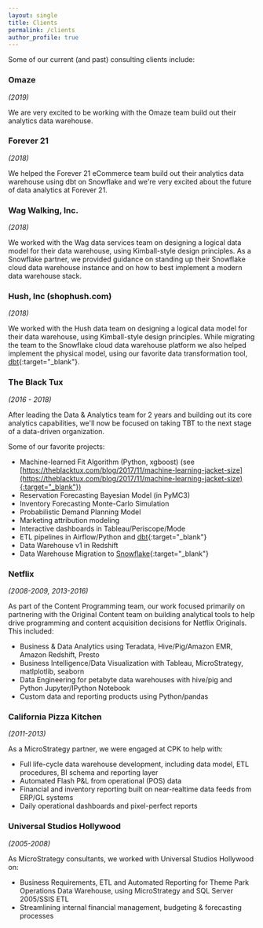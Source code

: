 ```yaml
---
layout: single
title: Clients
permalink: /clients
author_profile: true
---
```


Some of our current (and past) consulting clients include:

### Omaze
_(2019)_

We are very excited to be working with the Omaze team build out their analytics data warehouse.

### Forever 21
_(2018)_

We helped the Forever 21 eCommerce team build out their analytics data warehouse using dbt on Snowflake and we're very excited about the future of data analytics at Forever 21.

### Wag Walking, Inc.
_(2018)_

We worked with the Wag data services team on designing a logical data model for their data warehouse, using Kimball-style design principles. As a Snowflake partner, we provided guidance on standing up their Snowflake cloud data warehouse instance and on how to best implement a modern data warehouse stack.

### Hush, Inc (shophush.com)
_(2018)_

We worked with the Hush data team on designing a logical data model for their data warehouse, using Kimball-style design principles.
While migrating the team to the Snowflake cloud data warehouse  platform we also helped implement the physical model, using our favorite data transformation tool, [dbt](https://www.getdbt.com/){:target="_blank"}. 

### The Black Tux
_(2016 - 2018)_

After leading the Data & Analytics team for 2 years and building out its core analytics capabilities, we'll now be focused on taking TBT to the next stage of a data-driven organization.

Some of our favorite projects:
- Machine-learned Fit Algorithm (Python, xgboost)
(see [https://theblacktux.com/blog/2017/11/machine-learning-jacket-size](https://theblacktux.com/blog/2017/11/machine-learning-jacket-size){:target="_blank"})
- Reservation Forecasting Bayesian Model (in PyMC3)
- Inventory Forecasting Monte-Carlo Simulation
- Probabilistic Demand Planning Model
- Marketing attribution modeling
- Interactive dashboards in Tableau/Periscope/Mode
- ETL pipelines in Airflow/Python and [dbt](https://www.getdbt.com){:target="_blank"}
- Data Warehouse v1 in Redshift
- Data Warehouse Migration to [Snowflake](https://www.snowflake.net/){:target="_blank"}

### Netflix
_(2008-2009, 2013-2016)_

As part of the Content Programming team, our work focused primarily on partnering with the Original Content team on building analytical tools to help drive programming and content acquisition decisions for Netflix Originals.
This included:
- Business & Data Analytics using Teradata, Hive/Pig/Amazon EMR, Amazon Redshift, Presto
- Business Intelligence/Data Visualization with Tableau, MicroStrategy, matlplotlib, seaborn
- Data Engineering for petabyte data warehouses with hive/pig and Python Jupyter/IPython Notebook
- Custom data and reporting products using Python/pandas

### California Pizza Kitchen
_(2011-2013)_

As a MicroStrategy partner, we were engaged at CPK to help with: 
- Full life-cycle data warehouse development, including data model, ETL procedures, BI schema and reporting layer
- Automated Flash P&L from operational (POS) data
- Financial and inventory reporting built on near-realtime data feeds from ERP/GL systems
- Daily operational dashboards and pixel-perfect reports

### Universal Studios Hollywood
_(2005-2008)_

As MicroStrategy consultants, we worked with Universal Studios Hollywood on: 
- Business Requirements, ETL and Automated Reporting for Theme Park Operations Data Warehouse, using MicroStrategy and SQL Server 2005/SSIS ETL
- Streamlining internal financial management, budgeting & forecasting processes
